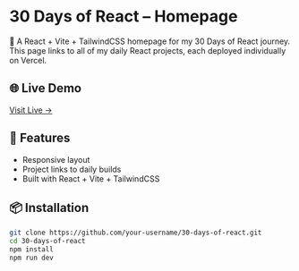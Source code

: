 # 30 Days of React – Homepage

🚀 A React + Vite + TailwindCSS homepage for my 30 Days of React journey. This page links to all of my daily React projects, each deployed individually on Vercel.

## 🌐 Live Demo
[Visit Live →](https://30-days-of-react.vercel.app)

## 📁 Features
- Responsive layout
- Project links to daily builds
- Built with React + Vite + TailwindCSS

## 📦 Installation
```bash
git clone https://github.com/your-username/30-days-of-react.git
cd 30-days-of-react
npm install
npm run dev